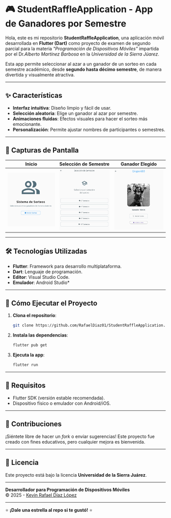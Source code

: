 # 🎮 StudentRaffleApplication - App de Ganadores por Semestre  

Hola, este es mi repositorio **StudentRaffleApplication**, una aplicación móvil desarrollada en **Flutter (Dart)** como proyecto de examen de segundo parcial para la materia *"Programación de Dispositivos Móviles"*
impartida por el Dr.*Alberto Martínez Barbosa* en la *Universidad de la Sierra Júarez*.

Esta app permite seleccionar al azar a un ganador de un sorteo en cada semestre académico, desde **segundo hasta décimo semestre**, de manera divertida y visualmente atractiva.  

---

## ✨ Características  

- **Interfaz intuitiva**: Diseño limpio y fácil de usar.  
- **Selección aleatoria**: Elige un ganador al azar por semestre.  
- **Animaciones fluidas**: Efectos visuales para hacer el sorteo más emocionante.  
- **Personalización**: Permite ajustar nombres de participantes o semestres.   

---

## 📸 Capturas de Pantalla  

| Inicio | Selección de Semestre | Ganador Elegido |  
|--------|----------------------|-----------------|  
| <img src="screenshots/home.png" width="200"> | <img src="screenshots/select_semester.png" width="200"> | <img src="screenshots/winner.png" width="200"> |  

---

## 🛠️ Tecnologías Utilizadas  

- **Flutter**: Framework para desarrollo multiplataforma.  
- **Dart**: Lenguaje de programación.  
- **Editor**: Visual Studio Code.  
- **Emulador**: Android Studio*  

---

## 🚀 Cómo Ejecutar el Proyecto  

1. **Clona el repositorio**:  
   ```bash
   git clone https://github.com/RafaelDiaz01/StudentRaffleApplication.git
   ```  
2. **Instala las dependencias**:  
   ```bash
   flutter pub get
   ```  
3. **Ejecuta la app**:  
   ```bash
   flutter run
   ```  

---

## 📌 Requisitos  

- Flutter SDK (versión estable recomendada).  
- Dispositivo físico o emulador con Android/iOS.  

---

## 🤝 Contribuciones  

¡Siéntete libre de hacer un *fork* o enviar sugerencias! Este proyecto fue creado con fines educativos, pero cualquier mejora es bienvenida.  

---

## 📜 Licencia  

Este proyecto está bajo la licencia **Universidad de la Sierra Juárez**.  

---

**Desarrollador para Programación de Dispositivos Móviles**  
© 2025 - [Kevin Rafael Díaz López](https://github.com/RafaelDiaz01)  

--- 

⭐ **¡Dale una estrella al repo si te gustó!** ⭐  

